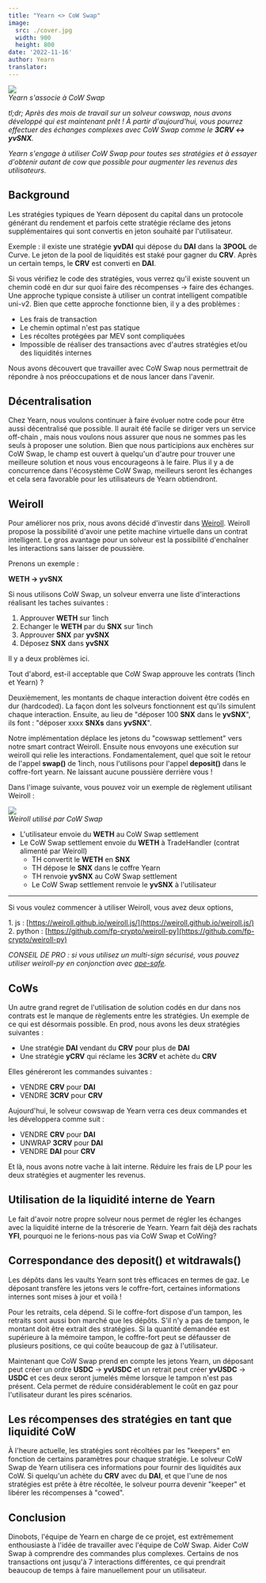 ```yaml
---
title: "Yearn <> CoW Swap"
image:
  src: ./cover.jpg
  width: 900
  height: 800
date: '2022-11-16'
author: Yearn
translator: 
---
```


![](cover.jpg?w=900&h=903)\
*Yearn s'associe à CoW Swap*

*tl;dr; Après des mois de travail sur un solveur cowswap, nous avons développé qui est maintenant prêt ! À partir d'aujourd'hui, vous pourrez effectuer des échanges complexes avec CoW Swap comme le **3CRV <-> yvSNX**.*

*Yearn s'engage à utiliser CoW Swap pour toutes ses stratégies et à essayer d'obtenir autant de cow que possible pour augmenter les revenus des utilisateurs.*

## Background


Les stratégies typiques de Yearn déposent du capital dans un protocole générant du rendement et parfois cette stratégie réclame des jetons supplémentaires qui sont convertis en jeton souhaité par l'utilisateur.

Exemple : il existe une stratégie **yvDAI** qui dépose du **DAI** dans la **3POOL** de Curve. Le jeton de la pool de liquidités est staké pour gagner du **CRV**. Après un certain temps, le **CRV** est converti en **DAI**.

Si vous vérifiez le code des stratégies, vous verrez qu'il existe souvent un chemin codé en dur sur quoi faire  des récompenses -> faire des échanges. Une approche typique consiste à utiliser un contrat intelligent compatible uni-v2. Bien que cette approche fonctionne bien, il y a des problèmes :

- Les frais de transaction
- Le chemin optimal n'est pas statique
- Les récoltes protégées par MEV sont compliquées
- Impossible de réaliser des transactions avec d'autres stratégies et/ou des liquidités internes

Nous avons découvert que travailler avec CoW Swap nous permettrait de répondre à nos préoccupations et de nous lancer dans l'avenir.

## Décentralisation

Chez Yearn, nous voulons continuer à faire évoluer notre code pour être aussi décentralisé que possible. Il aurait été facile se diriger vers un service off-chain , mais nous voulons nous assurer que nous ne sommes pas les seuls à proposer une solution. Bien que nous participions aux enchères sur CoW Swap, le champ est ouvert à quelqu'un d'autre pour trouver une meilleure solution et nous vous encourageons à le faire. Plus il y a de concurrence dans l'écosystème CoW Swap, meilleurs seront les échanges et cela sera favorable pour les utilisateurs de Yearn obtiendront.

## Weiroll


Pour améliorer nos prix, nous avons décidé d'investir dans [Weiroll](https://github.com/weiroll/weiroll). Weiroll propose la possibilité d'avoir une petite machine virtuelle dans un contrat intelligent. Le gros avantage pour un solveur est la possibilité d'enchaîner les interactions sans laisser de poussière.

Prenons un exemple :

**WETH -> yvSNX**

Si nous utilisons CoW Swap, un solveur enverra une liste d'interactions réalisant les taches suivantes :

1. Approuver **WETH** sur 1inch
2. Echanger le **WETH** par du **SNX** sur 1inch
3. Approuver **SNX** par **yvSNX**
4. Déposez **SNX** dans **yvSNX**

Il y a deux problèmes ici.

Tout d'abord, est-il acceptable que CoW Swap approuve les contrats (1inch et Yearn) ?

Deuxièmement, les montants de chaque interaction doivent être codés en dur (hardcoded). La façon dont les solveurs fonctionnent est qu'ils simulent chaque interaction. Ensuite, au lieu de "déposer 100 **SNX** dans le **yvSNX**", ils font :  "déposer xxxx **SNXs** dans **yvSNX**".

Notre implémentation déplace les jetons du "cowswap settlement" vers notre smart contract Weiroll. Ensuite nous envoyons une exécution sur weiroll qui relie les interactions. Fondamentalement, quel que soit le retour de l'appel **swap()** de 1inch, nous l'utilisons pour l'appel **deposit()** dans le coffre-fort yearn. Ne laissant aucune poussière derrière vous !

Dans l'image suivante, vous pouvez voir un exemple de règlement utilisant Weiroll :

![](image1.jpg?w=900&h=218)\
*Weiroll utilisé par CoW Swap*

- L'utilisateur envoie du **WETH** au CoW Swap settlement
- Le CoW Swap settlement envoie du **WETH** à TradeHandler (contrat alimenté par Weiroll)
    - TH convertit le **WETH** en **SNX**
    - TH dépose le **SNX** dans le coffre Yearn
    - TH renvoie **yvSNX** au CoW Swap settlement
    - Le CoW Swap settlement renvoie le **yvSNX** à l'utilisateur

---

Si vous voulez commencer à utiliser Weiroll, vous avez deux options,

1. js : [https://weiroll.github.io/weiroll.js/](https://weiroll.github.io/weiroll.js/)
2. python : [https://github.com/fp-crypto/weiroll-py](https://github.com/fp-crypto/weiroll-py)

*CONSEIL DE PRO : si vous utilisez un multi-sign sécurisé, vous pouvez utiliser weiroll-py en conjonction avec [ape-safe](https://github.com/banteg/ape-safe).*

## CoWs

Un autre grand regret de l'utilisation de solution codés en dur dans nos contrats est le manque de règlements entre les stratégies. Un exemple de ce qui est désormais possible. En prod, nous avons les deux stratégies suivantes :

- Une stratégie **DAI** vendant du **CRV** pour plus de **DAI**
- Une stratégie **yCRV** qui réclame les **3CRV** et achète du **CRV**

Elles généreront les commandes suivantes :

- VENDRE **CRV** pour **DAI**
- VENDRE **3CRV** pour **CRV**

Aujourd'hui, le solveur cowswap de Yearn verra ces deux commandes et les développera comme suit :

- VENDRE **CRV** pour **DAI**
- UNWRAP **3CRV** pour **DAI**
- VENDRE **DAI** pour **CRV**

Et là, nous avons notre vache à lait interne. Réduire les frais de LP pour les deux stratégies et augmenter les revenus.

## Utilisation de la liquidité interne de Yearn

Le fait d'avoir notre propre solveur nous permet de régler les échanges avec la liquidité interne de la trésorerie de Yearn. Yearn fait déjà des rachats **YFI**, pourquoi ne le ferions-nous pas via CoW Swap et CoWing?

## Correspondance des deposit() et witdrawals()

Les dépôts dans les vaults Yearn sont très efficaces en termes de gaz. Le déposant transfère les jetons vers le coffre-fort, certaines informations internes sont mises à jour et voilà !

Pour les retraits, cela dépend. Si le coffre-fort dispose d'un tampon, les retraits sont aussi bon marché que les dépôts. S'il n'y a pas de tampon, le montant doit être extrait des stratégies. Si la quantité demandée est supérieure à la mémoire tampon, le coffre-fort peut se défausser de plusieurs positions, ce qui coûte beaucoup de gaz à l'utilisateur.

Maintenant que CoW Swap prend en compte les jetons Yearn, un déposant peut créer un ordre **USDC** -> **yvUSDC** et un retrait peut créer **yvUSDC** -> **USDC** et ces deux seront jumelés même lorsque le tampon n'est pas présent. Cela permet de réduire considérablement le coût en gaz pour l'utilisateur durant les pires scénarios.

## Les récompenses des stratégies en tant que liquidité CoW 

À l'heure actuelle, les stratégies sont récoltées par les "keepers" en fonction de certains paramètres pour chaque stratégie. Le solveur CoW Swap de Yearn utilisera ces informations pour fournir des liquidités aux CoW. Si quelqu'un achète du  **CRV** avec du **DAI**, et que l'une de nos stratégies est prête à être récoltée, le solveur pourra devenir "keeper" et libérer les récompenses à "cowed".

## Conclusion

Dinobots, l'équipe de Yearn en charge de ce projet, est extrêmement enthousiaste à l'idée de travailler avec l'équipe de CoW Swap. Aider CoW Swap à comprendre des commandes plus complexes. Certains de nos transactions ont jusqu'à 7 interactions différentes, ce qui prendrait beaucoup de temps à faire manuellement pour un utilisateur.
